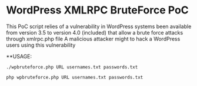 WordPress XMLRPC BruteForce PoC
===========
This PoC script relies of a vulnerability in WordPress systems been available from version 3.5 to version 4.0 (included) that allow a brute force attacks through xmlrpc.php file
A malicious attacker might to hack a WordPress users using this vulnerability

**USAGE:

`./wpbruteforce.php URL usernames.txt passwords.txt`

`php wpbruteforce.php URL usernames.txt passwords.txt`